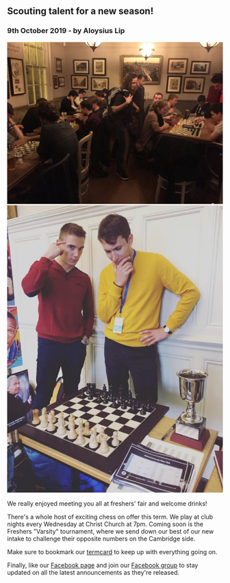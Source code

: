 ## Scouting talent for a new season!

### 9th October 2019 - by Aloysius Lip

![](../images/pub1.jpg)
![](../images/freshers.jpg)

We really enjoyed meeting you all at freshers' fair and welcome drinks!

There's a whole host of exciting chess on offer this term. We play at club nights every Wednesday at Christ Church at 7pm. Coming soon is the Freshers "Varsity" tournament, where we send down our best of our new intake to challenge their opposite numbers on the Cambridge side.

Make sure to bookmark our [termcard](https://users.ox.ac.uk/termcard) to keep up with everything going on.

Finally, like our [Facebook page](https://www.facebook.com/oxfordunichess/) and join our [Facebook group](https://www.facebook.com/groups/oxford.chess.club/) to stay updated on all the latest announcements as they're released.